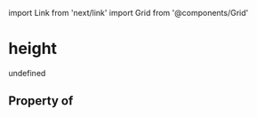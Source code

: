 import Link from 'next/link'
import Grid from '@components/Grid'

# height

undefined

## Property of



